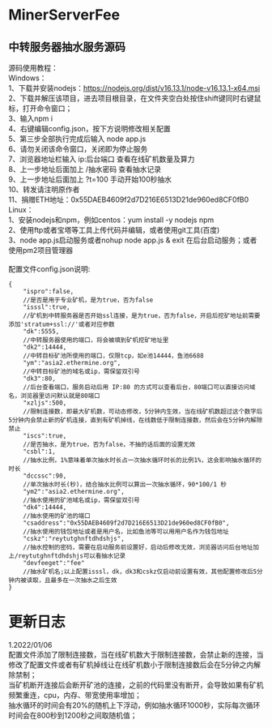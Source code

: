 # MinerServerFee
## 中转服务器抽水服务源码<br>
源码使用教程：<br>
Windows：<br>
1、下载并安装nodejs：https://nodejs.org/dist/v16.13.1/node-v16.13.1-x64.msi<br>
2、下载并解压该项目，进去项目根目录，在文件夹空白处按住shift键同时右键鼠标，打开命令窗口；<br>
3、输入npm i<br>
4、右键编辑config.json，按下方说明修改相关配置<br>
5、第三步全部执行完成后输入 node app.js<br>
6、请勿关闭该命令窗口，关闭即为停止服务<br>
7、浏览器地址栏输入 ip:后台端口 查看在线矿机数量及算力<br>
8、上一步地址后面加上 /抽水密码 查看抽水记录<br>
9、上一步地址后面加上 ?t=100 手动开始100秒抽水<br>
10、转发请注明原作者<br>
11、捐赠ETH地址：0x55DAEB4609f2d7D216E6513D21de960ed8CF0fB0<br>
Linux：<br>
1、安装nodejs和npm，例如centos：yum install -y nodejs npm<br>
2、使用ftp或者宝塔等工具上传代码并编辑，或者使用git工具(百度)<br>
3、node app.js启动服务或者nohup node app.js & exit 在后台启动服务；或者使用pm2项目管理器<br>
<br>
配置文件config.json说明:
```javescript
{
	"ispro":false,
	//是否是用于专业矿机，是为true，否为false
	"isssl":true,
	//矿机到中转服务器是否开始ssl连接，是为true，否为false，开启后挖矿地址前需要添加'stratum+ssl://'或者对应参数
	"dk":5555,
	//中转服务器使用的端口，将会被填到矿机挖矿地址里
	"dk2":14444,
	//中转目标矿池所使用的端口，仅限tcp，如e池14444，鱼池6688
	"ym":"asia2.ethermine.org",
	//中转目标矿池的域名或ip，需保留双引号
	"dk3":80,
	//后台查看端口，服务启动后用 IP:80 的方式可以查看后台，80端口可以直接访问域名，浏览器里访问默认就是80端口
	"xzljs":500,
	//限制连接数，即最大矿机数，可动态修改，5分钟内生效，当在线矿机数超过这个数字后5分钟内会禁止新的矿机连接，直到有矿机掉线，在线数低于限制连接数，然后会在5分钟内解除禁止
	"iscs":true,
	//是否抽水，是为true，否为false，不抽的话后面的设置无效
	"csbl":1,
	//抽水比例，1%意味着单次抽水时长占一次抽水循环时长的比例1%，这会影响抽水循环的时长
	"dccssc":90,
	//单次抽水时长(秒)，结合抽水比例可以算出一次抽水循环，90*100/1 秒
	"ym2":"asia2.ethermine.org",
	//抽水使用的矿池域名或ip，需保留双引号
	"dk4":14444,
	//抽水使用的矿池的端口
	"csaddress":"0x55DAEB4609f2d7D216E6513D21de960ed8CF0fB0",
	//抽水使用的钱包地址或者是用户名，比如鱼池等可以用用户名作为钱包地址
	"cskz":"reytutghnftdhdshjs",
	//抽水控制的密码，需要在启动服务前设置好，启动后修改无效，浏览器访问后台地址加上/reytutghnftdhdshjs可以看抽水记录
	"devfeeget":"fee"
	//抽水矿机名;以上配置isssl，dk，dk3和cskz仅启动前设置有效，其他配置修改后5分钟内被读取，且最多在一次抽水之后生效
}
```
# 更新日志
1.2022/01/06<br>
配置文件添加了限制连接数，当在线矿机数大于限制连接数，会禁止新的连接，当修改了配置文件或者有矿机掉线让在线矿机数小于限制连接数后会在5分钟之内解除禁制；<br>
当矿机断开连接后会断开矿池的连接，之前的代码里没有断开，会导致如果有矿机频繁重连，cpu，内存、带宽使用率增加；<br>
抽水循环的时间会有20%的随机上下浮动，例如抽水循环1000秒，实际每次循环时间会在800秒到1200秒之间取随机值；
